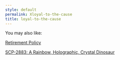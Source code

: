 ```yaml
---
style: default
permalink: Xloyal-to-the-cause
title: loyal-to-the-cause
---
```

You may also like:

[Retirement Policy](http://scp-wiki.net/retirement-policy)

[SCP-2883: A Rainbow, Holographic, Crystal Dinosaur](http://scp-wiki.net/scp-2883)
